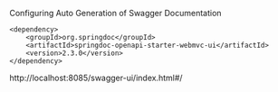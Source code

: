 Configuring Auto Generation of Swagger Documentation

	<dependency>
		<groupId>org.springdoc</groupId>
		<artifactId>springdoc-openapi-starter-webmvc-ui</artifactId>
		<version>2.3.0</version>
	</dependency>

http://localhost:8085/swagger-ui/index.html#/
